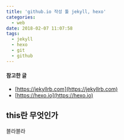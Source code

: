 ```yaml
---
title: 'github.io 작성 툴 jekyll, hexo'
categories:
  - web
date: 2018-02-07 11:07:58
tags:
  - jekyll
  - hexo
  - git
  - github
---
```


#### 참고한 글
- [https://jekyllrb.com](https://jekyllrb.com)
- [https://hexo.io](https://hexo.io)

## this란 무엇인가
블라블라
